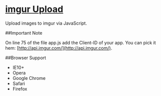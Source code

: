 [imgur Upload](http://www.pinceladasdaweb.com.br/blog/uploads/imgur/)
=================

Upload images to imgur via JavaScript.

##Important Note

On line 75 of the file app.js add the Client-ID of your app. You can pick it hem: [http://api.imgur.com/](http://api.imgur.com/).

##Browser Support

* IE10+
* Opera
* Google Chrome
* Safari
* Firefox
